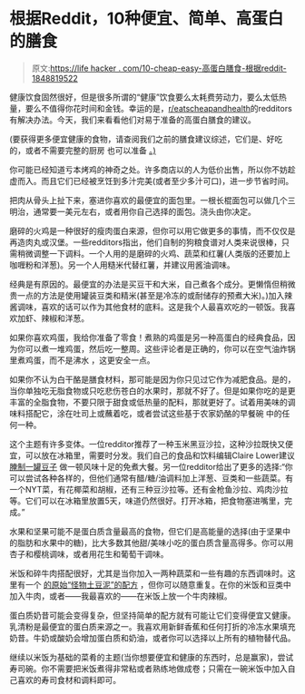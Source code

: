 # 根据Reddit，10种便宜、简单、高蛋白的膳食

> 原文:[https://life hacker . com/10-cheap-easy-高蛋白膳食-根据reddit-1848819522](https://lifehacker.com/10-cheap-easy-high-protein-meals-according-to-reddit-1848819522)

健康饮食固然很好，但是很多所谓的“健康”饮食要么太耗费劳动力，要么太低热量，要么不值得你花时间和金钱。幸运的是，[r/eatscheapandhealth](https://www.reddit.com/r/EatCheapAndHealthy/)的redditors有解决办法。今天，我们来看看他们对易于准备的高蛋白膳食的建议。

(要获得更多便宜健康的食物，请查阅我们之前的膳食建议综述，它们是、好吃的，或者不需要完整的厨房 也可以准备 [。)](https://lifehacker.com/10-ways-to-eat-cheap-and-healthy-when-you-dont-have-a-f-1847637443)

你可能已经知道亏本烤鸡的神奇之处。许多商店以的人为低价出售，所以你不妨趁虚而入。而且它们已经被烹饪到多汁完美(或者至少多汁可口)，进一步节省时间。

把肉从骨头上扯下来，塞进你喜欢的最便宜的面包里。一根长棍面包可以做几个三明治，通常要一美元左右，或者用你自己选择的面包。浇头由你决定。

磨碎的火鸡是一种很好的瘦肉蛋白来源，但你可以用它做更多的事情，而不仅仅是再造肉丸或汉堡。一些redditors指出，他们自制的狗粮食谱对人类来说很棒，只需稍微调整一下调料。一个人用的是磨碎的火鸡、蔬菜和红薯(人类版的还要加上咖喱粉和洋葱)。另一个人用糙米代替红薯，并建议用酱油调味。

经典是有原因的。最便宜的办法是买豆干和大米，自己煮各个成分。更懒惰但稍微贵一点的方法是使用罐装豆类和精米(甚至是冷冻的或耐储存的预煮大米)。)加入辣酱调味，喜欢的话可以作为其他食材的底料。这是我个人最喜欢吃的一顿饭。我喜欢加虾、辣椒和洋葱。

如果你喜欢鸡蛋，我给你准备了零食！煮熟的鸡蛋是另一种高蛋白的经典食品，因为你可以煮一堆鸡蛋，然后吃一整周。这些评论者是正确的，你可以在空气油炸锅里煮鸡蛋，而不是沸水 ，这更安全一点。

如果你不认为白干酪是膳食材料，那可能是因为你只见过它作为减肥食品。是的，当你单独吃无脂食物或只吃悲伤苍白的水果时，那就不好了。但是如果你吃的是更丰富的全脂食物，不要只限于甜食或低热量的配料，那就更好了。试着用美味的调味料搭配它，涂在吐司上或蘸着吃，或者尝试这些基于农家奶酪的早餐碗 中的任何一种。

这个主题有许多变体。一位redditor推荐了一种玉米黑豆沙拉，这种沙拉既快又便宜，可以放在冰箱里，需要时分发。我们自己的食品和饮料编辑Claire Lower建议 [腌制一罐豆子](https://lifehacker.com/how-to-turn-a-can-of-beans-into-a-fancy-party-snack-1840369143) 做一顿风味十足的免煮大餐。另一位redditor给出了更多的选择:“你可以尝试各种各样的，但他们通常有醋/糖/油调料加上洋葱、豆类和一些蔬菜。有一个NYT菜，有花椰菜和胡椒，还有三种豆沙拉等。还有金枪鱼沙拉、鸡肉沙拉等。它们可以在冰箱里放置5天，味道仍然很好。打开冰箱，把食物塞进嘴里，完成。”

水果和坚果可能不是蛋白质含量最高的食物，但它们是高能量的选择(由于坚果中的脂肪和水果中的糖)，比大多数其他甜/美味小吃的蛋白质含量高得多。你可以用杏子和樱桃调味，或者用花生和葡萄干调味。

米饭和碎牛肉搭配很好，尤其是当你加入一两种蔬菜和一些有趣的东西调味时。这里有一个 [的原始“怪物土豆泥”的配方](https://www.reddit.com/r/gainit/comments/ebqoef/food_meal_prep_recipe_for_stan_efferdings_monster/) ，但你可以随意重复。在你的米饭和豆类中加入牛肉，或者——我最喜欢的——在米饭上放一个牛肉辣椒。

蛋白质奶昔可能会变得复杂，但坚持简单的配方就有可能让它们变得便宜又健康。乳清粉是最便宜的蛋白质来源之一。我喜欢用新鲜香蕉和任何打折的冷冻水果填充奶昔。牛奶或酸奶会增加蛋白质和奶油，或者你可以选择以上所有的植物替代品。

继续以米饭为基础的菜肴的主题(当你想要便宜和健康的东西时，总是赢家)，尝试寿司碗。你不需要把米饭煮得非常粘或者熟练地做成卷；只需在一碗米饭中加入自己喜欢的寿司食材和调料即可。